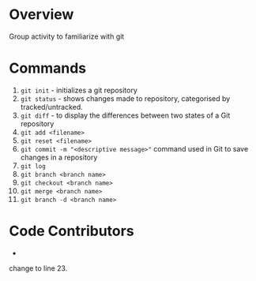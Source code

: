# Overview

Group activity to familiarize with git

# Commands

1. `git init` - initializes a git repository
2. `git status` - shows changes made to repository, categorised by tracked/untracked.
3. `git diff` - to display the differences between two states of a Git repository
4. `git add <filename>`
5. `git reset <filename>`
6. `git commit -m "<descriptive message>"` command used in Git to save changes in a repository
7. `git log`
8. `git branch <branch name>`
9. `git checkout <branch name>`
10. `git merge <branch name>`
11. `git branch -d <branch name>`

# Code Contributors

- <alias of developer>

change to line 23.
